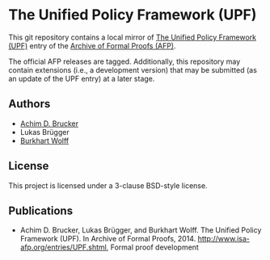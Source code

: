 # The Unified Policy Framework (UPF)
This git repository contains a local mirror of
[The Unified Policy Framework (UPF)](https://www.isa-afp.org/entries/UPF.shtml)
entry of the
[Archive of Formal Proofs (AFP)](https://www.isa-afp.org).

The official AFP releases are tagged. Additionally, this repository
may contain extensions (i.e., a development version) that may be
submitted (as an update of the UPF entry) at a later stage.

## Authors
* [Achim D. Brucker](http://www.brucker.ch/)
* Lukas Brügger
* [Burkhart Wolff](https://www.lri.fr/~wolff/)

## License
This project is licensed under a 3-clause BSD-style license.

## Publications
* Achim D. Brucker, Lukas Brügger, and Burkhart Wolff. The Unified
  Policy Framework (UPF). In Archive of Formal
  Proofs, 2014. http://www.isa-afp.org/entries/UPF.shtml, Formal proof
  development
